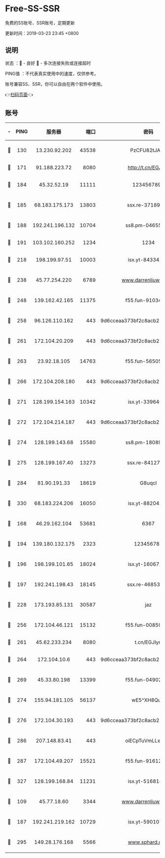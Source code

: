 # Free-SS-SSR

免费的SS账号、SSR账号，定期更新

更新时间：2019-03-23 23:45 +0800

## 说明

状态     ：🙂 - 良好 🙁 - 多次连接失败或连接超时

PING值   ：不代表真实使用中的速度，仅供参考。

账号兼容SS、SSR，你可以自由在两个软件中使用。

👉[扫码页面](https://liesauer.github.io/Free-SS-SSR/)👈

## 账号

|-|PING|服务器|端口|密码|加密方式|区域|
|:----:|:----:|:-----:|-----:|:----:|:----:|:----:|
|🙂|130|13.230.92.202|43538|PzCFU82tJAdZ|aes-256-cfb|JP|
|🙂|171|91.188.223.72|8080|http://t.cn/EGJIyrl|rc4-md5|RU|
|🙂|184|45.32.52.19|11111|1234567890|aes-256-cfb|JP|
|🙂|185|68.183.175.173|13803|ssx.re-37189274|aes-256-cfb|US|
|🙂|188|192.241.196.132|10704|ss8.pm-04655152|aes-256-cfb|US|
|🙂|191|103.102.160.252|1234|1234|rc4-md5|JP|
|🙂|218|198.199.97.51|10003|isx.yt-84334223|aes-256-cfb|US|
|🙂|238|45.77.254.220|6789|www.darrenliuwei.com|aes-256-cfb|SG|
|🙂|248|139.162.42.165|11375|f55.fun-91034656|aes-256-cfb|SG|
|🙂|258|96.126.110.162|443|9d6cceaa373bf2c8acb22e60b6a58be6|aes-256-cfb|US|
|🙂|261|172.104.20.209|443|9d6cceaa373bf2c8acb22e60b6a58be6|aes-256-cfb|US|
|🙂|263|23.92.18.105|14763|f55.fun-56505886|aes-256-cfb|US|
|🙂|266|172.104.208.180|443|9d6cceaa373bf2c8acb22e60b6a58be6|aes-256-cfb|US|
|🙂|271|128.199.154.163|10342|isx.yt-33964532|aes-256-cfb|SG|
|🙂|272|172.104.214.187|443|9d6cceaa373bf2c8acb22e60b6a58be6|aes-256-cfb|US|
|🙂|274|128.199.143.68|15580|ss8.pm-18089615|aes-256-cfb|SG|
|🙂|275|128.199.167.40|13273|ssx.re-84127043|aes-256-cfb|SG|
|🙂|284|81.90.191.33|18619|G8uqcl|aes-256-cfb|US|
|🙂|330|68.183.224.206|16050|isx.yt-88204279|aes-256-cfb|SG|
|🙂|168|46.29.162.104|53681|6367|aes-128-ctr|RU|
|🙂|194|139.180.132.175|2323|123456789|aes-256-cfb|SG|
|🙂|196|198.199.101.65|18024|isx.yt-16067242|aes-256-cfb|US|
|🙂|197|192.241.198.43|18145|ssx.re-46853856|aes-256-cfb|US|
|🙂|228|173.193.85.131|30587|jaz|aes-256-cfb|US|
|🙂|256|172.104.46.121|15132|f55.fun-00859364|aes-256-cfb|SG|
|🙂|261|45.62.233.234|8080|t.cn/EGJIyrl|rc4-md5|CA|
|🙂|264|172.104.10.6|443|9d6cceaa373bf2c8acb22e60b6a58be6|aes-256-cfb|US|
|🙂|269|45.33.80.198|13399|f55.fun-04902399|aes-256-cfb|US|
|🙂|274|155.94.181.105|56137|wE5^XH8Quw|aes-256-cfb|US|
|🙂|276|172.104.30.193|443|9d6cceaa373bf2c8acb22e60b6a58be6|aes-256-cfb|US|
|🙂|286|207.148.83.41|443|oiECpTuVmLLxk4Ts|aes-256-cfb|AU|
|🙂|287|172.104.49.207|15521|f55.fun-91612366|aes-256-cfb|SG|
|🙂|327|128.199.168.84|11231|isx.yt-51681488|aes-256-cfb|SG|
|🙁|109|45.77.18.60|3344|www.darrenliuwei.com|aes-256-cfb|JP|
|🙁|187|192.241.219.162|10729|isx.yt-59010753|aes-256-cfb|US|
|🙁|295|149.28.176.168|5566|www.sphard.com|aes-256-cfb|AU|
